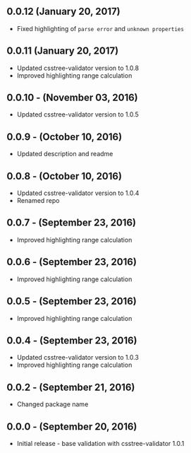## 0.0.12 (January 20, 2017)

- Fixed highlighting of `parse error` and `unknown properties`

## 0.0.11 (January 20, 2017)

- Updated csstree-validator version to 1.0.8
- Improved highlighting range calculation

## 0.0.10 - (November 03, 2016)

- Updated csstree-validator version to 1.0.5

## 0.0.9 - (October 10, 2016)

- Updated description and readme

## 0.0.8 - (October 10, 2016)

- Updated csstree-validator version to 1.0.4
- Renamed repo

## 0.0.7 - (September 23, 2016)

- Improved highlighting range calculation

## 0.0.6 - (September 23, 2016)

- Improved highlighting range calculation

## 0.0.5 - (September 23, 2016)

- Improved highlighting range calculation

## 0.0.4 - (September 23, 2016)

- Updated csstree-validator version to 1.0.3
- Improved highlighting range calculation

## 0.0.2 - (September 21, 2016)

- Changed package name

## 0.0.0 - (September 20, 2016)

- Initial release - base validation with csstree-validator 1.0.1